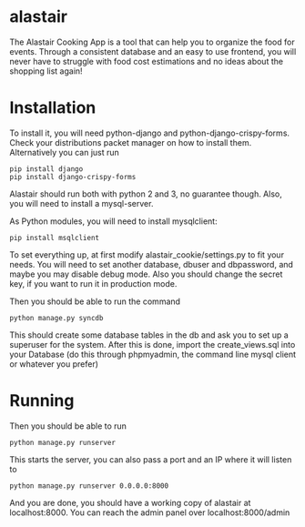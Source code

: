 # alastair
The Alastair Cooking App is a tool that can help you to organize the food for events. Through a consistent database and an easy to use frontend, you will never have to struggle with food cost estimations and no ideas about the shopping list again!

# Installation
To install it, you will need python-django and python-django-crispy-forms. Check your distributions packet manager on how to install them. Alternatively you can just run
```
pip install django
pip install django-crispy-forms
```

Alastair should run both with python 2 and 3, no guarantee though. Also, you will need to install a mysql-server.

As Python modules, you will need to install mysqlclient:
```
pip install msqlclient
```

To set everything up, at first modify alastair_cookie/settings.py to fit your needs. You will need to set another database, dbuser and dbpassword, and maybe you may disable debug mode. Also you should change the secret key, if you want to run it in production mode.

Then you should be able to run the command
```
python manage.py syncdb
```

This should create some database tables in the db and ask you to set up a superuser for the system. After this is done, import the create_views.sql into your Database (do this through phpmyadmin, the command line mysql client or whatever you prefer)

# Running

Then you should be able to run
```
python manage.py runserver
```

This starts the server, you can also pass a port and an IP where it will listen to
```
python manage.py runserver 0.0.0.0:8000
```

And you are done, you should have a working copy of alastair at localhost:8000. You can reach the admin panel over localhost:8000/admin
